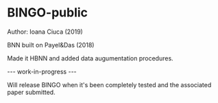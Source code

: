 # BINGO-public

Author: Ioana Ciuca (2019) 

BNN built on Payel&Das (2018) 

Made it HBNN and added data augumentation procedures. 


--- work-in-progress --- 

Will release BINGO when it's been completely tested and the associated paper submitted.
